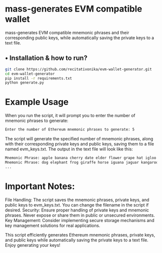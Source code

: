 # mass-generates EVM compatible wallet

mass-generates EVM compatible mnemonic phrases and their corresponding public keys, while automatically saving the private keys to a text file.

## • Installation & how to run?

```bash
git clone https://github.com/recitativonika/evm-wallet-generator.git
cd evm-wallet-generator
pip install -r requirements.txt
python generate.py
```

# Example Usage

When you run the script, it will prompt you to enter the number of mnemonic phrases to generate:
```bash
Enter the number of Ethereum mnemonic phrases to generate: 5
```
The script will generate the specified number of mnemonic phrases, along with their corresponding private keys and public keys, saving them to a file named evm_keys.txt. The output in the text file will look like this:
```bash
Mnemonic Phrase: apple banana cherry date elder flower grape hat igloo jack kite lemon, Private Key: 0x1234567890abcdef1234567890abcdef1234567890abcdef1234567890abcdef, Public Key: 0xB3bC7D8F9C0BaA9B199C3D0D1B5FfA2A144E12D4
Mnemonic Phrase: dog elephant frog giraffe horse iguana jaguar kangaroo lion monkey, Private Key: 0xabcdef1234567890abcdef1234567890abcdef1234567890abcdef1234567890, Public Key: 0xA4A5B6C7D8E9F0A1B2C3D4E5F6A7B8C9D0E1F2A
...
```
# Important Notes:

File Handling: The script saves the mnemonic phrases, private keys, and public keys to evm_keys.txt. You can change the filename in the script if desired.
Security: Ensure proper handling of private keys and mnemonic phrases. Never expose or share them in public or unsecured environments.
Key Management: Consider implementing secure storage mechanisms and key management solutions for real applications.

This script efficiently generates Ethereum mnemonic phrases, private keys, and public keys while automatically saving the private keys to a text file. Enjoy generating your keys!
